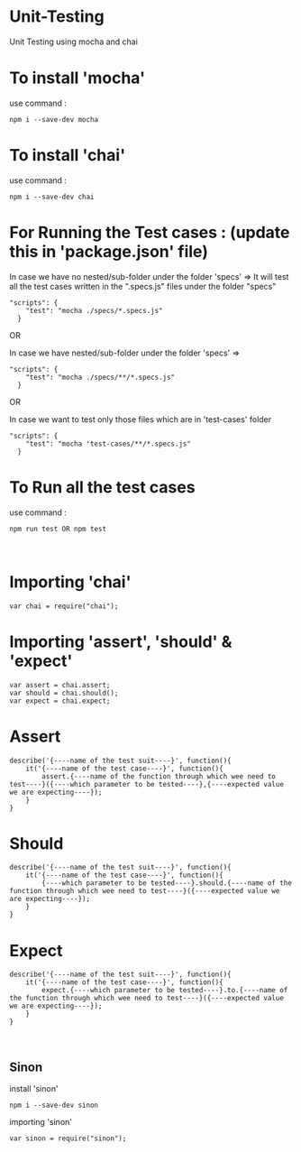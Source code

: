 # Unit-Testing
Unit Testing using mocha and chai

# To install 'mocha'
use command : 
```
npm i --save-dev mocha
```

# To install 'chai'
use command :
```
npm i --save-dev chai
```

# For Running the Test cases : (update this in 'package.json' file)

In case we have no nested/sub-folder under the folder 'specs' => It will test all the test cases written in the ".specs.js" files under the folder "specs"

```
"scripts": {
    "test": "mocha ./specs/*.specs.js"  
  }
```

OR


In case we have nested/sub-folder under the folder 'specs' => 
```
"scripts": {
    "test": "mocha ./specs/**/*.specs.js"  
  }
```

OR

In case we want to test only those files which are in 'test-cases' folder
```
"scripts": {
    "test": "mocha 'test-cases/**/*.specs.js"  
  }
```


# To Run all the test cases
use command :
```
npm run test OR npm test
```




<br>




# Importing 'chai'
```
var chai = require("chai");
```

# Importing 'assert', 'should' & 'expect'
```
var assert = chai.assert;
var should = chai.should();
var expect = chai.expect;
```


# Assert
```
describe('{----name of the test suit----}', function(){
    it('{----name of the test case----}', function(){
        assert.{----name of the function through which wee need to test----}({----which parameter to be tested----},{----expected value we are expecting----});
    }
}
```


# Should
```
describe('{----name of the test suit----}', function(){
    it('{----name of the test case----}', function(){
        {----which parameter to be tested----}.should.{----name of the function through which wee need to test----}({----expected value we are expecting----});
    }
}
```


# Expect
```
describe('{----name of the test suit----}', function(){
    it('{----name of the test case----}', function(){
        expect.{----which parameter to be tested----}.to.{----name of the function through which wee need to test----}({----expected value we are expecting----});
    }
}
```





<br>



## Sinon

install 'sinon'
```
npm i --save-dev sinon
```

importing 'sinon'
```
var sinon = require("sinon");
```
